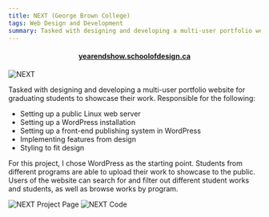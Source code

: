```yaml
---
title: NEXT (George Brown College)
tags: Web Design and Development
summary: Tasked with designing and developing a multi-user portfolio website for graduating students to showcase their work.
---
```

<h4 style="text-align: center;"><a href="http://yearendshow.schoolofdesign.ca/" target="_blank">yearendshow.schoolofdesign.ca</a></h4>

![NEXT](/img/GBC-NEXT/top.jpg)

Tasked with designing and developing a multi-user portfolio website for graduating students to showcase their work.
Responsible for the following:

* Setting up a public Linux web server
* Setting up a WordPress installation
* Setting up a front-end publishing system in WordPress
* Implementing features from design
* Styling to fit design

For this project, I chose WordPress as the starting point. Students from different programs are able to upload their work to showcase to the public.
Users of the website can search for and filter out different student works and students, as well as browse works by program.


![NEXT Project Page](/img/GBC-NEXT/project_page.jpg)
![NEXT Code](/img/GBC-NEXT/code.JPG)
